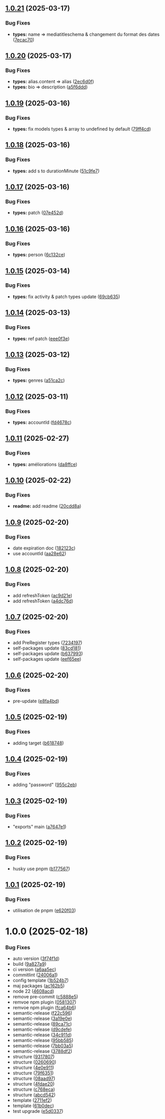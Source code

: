 ## [1.0.21](https://github.com/Actunime/mongoose-models/compare/v1.0.20...v1.0.21) (2025-03-17)


### Bug Fixes

* **types:** name => mediatitleschema & changement du format des dates ([7ecac70](https://github.com/Actunime/mongoose-models/commit/7ecac70b172fd701095b896e652cd1d78af08f8d))

## [1.0.20](https://github.com/Actunime/mongoose-models/compare/v1.0.19...v1.0.20) (2025-03-17)


### Bug Fixes

* **types:** alias.content => alias ([2ec6d0f](https://github.com/Actunime/mongoose-models/commit/2ec6d0f9b53663d0a05c52248f30582ac320d1ca))
* **types:** bio => description ([a5f6ddd](https://github.com/Actunime/mongoose-models/commit/a5f6dddd887e23afeebe24b30aba269b1940a5de))

## [1.0.19](https://github.com/Actunime/mongoose-models/compare/v1.0.18...v1.0.19) (2025-03-16)


### Bug Fixes

* **types:** fix models types & array to undefined by default ([79ff4cd](https://github.com/Actunime/mongoose-models/commit/79ff4cd9ac54c830068026e1565d2f92c52850f3))

## [1.0.18](https://github.com/Actunime/mongoose-models/compare/v1.0.17...v1.0.18) (2025-03-16)


### Bug Fixes

* **types:** add s to durationMinute ([51c9fe7](https://github.com/Actunime/mongoose-models/commit/51c9fe7dcad2cd41a34ccfbe57c015017d92745a))

## [1.0.17](https://github.com/Actunime/mongoose-models/compare/v1.0.16...v1.0.17) (2025-03-16)


### Bug Fixes

* **types:** patch ([07e452d](https://github.com/Actunime/mongoose-models/commit/07e452d3905a48234e7f7db9c75af578223206fc))

## [1.0.16](https://github.com/Actunime/mongoose-models/compare/v1.0.15...v1.0.16) (2025-03-16)


### Bug Fixes

* **types:** person ([6c132ce](https://github.com/Actunime/mongoose-models/commit/6c132cef1f037990d92050737c0d465f603ae9d8))

## [1.0.15](https://github.com/Actunime/mongoose-models/compare/v1.0.14...v1.0.15) (2025-03-14)


### Bug Fixes

* **types:** fix activity & patch types update ([69cb635](https://github.com/Actunime/mongoose-models/commit/69cb635fadb2c2cc88bf8d3cf79ebd683ac2be71))

## [1.0.14](https://github.com/Actunime/mongoose-models/compare/v1.0.13...v1.0.14) (2025-03-13)


### Bug Fixes

* **types:** ref patch ([eee0f3e](https://github.com/Actunime/mongoose-models/commit/eee0f3ef4401cff27c2b3e1d5d9a863067b3c862))

## [1.0.13](https://github.com/Actunime/mongoose-models/compare/v1.0.12...v1.0.13) (2025-03-12)


### Bug Fixes

* **types:** genres ([a51ca2c](https://github.com/Actunime/mongoose-models/commit/a51ca2ccc79f67f67e7d6b9811bcf9e41a438915))

## [1.0.12](https://github.com/Actunime/mongoose-models/compare/v1.0.11...v1.0.12) (2025-03-11)


### Bug Fixes

* **types:** accountId ([fd4678c](https://github.com/Actunime/mongoose-models/commit/fd4678ced68cd18e6bc755e02cce8eac65cb578f))

## [1.0.11](https://github.com/Actunime/mongoose-models/compare/v1.0.10...v1.0.11) (2025-02-27)


### Bug Fixes

* **types:** améliorations ([da8ffce](https://github.com/Actunime/mongoose-models/commit/da8ffce83c7aab2e3059863a307cef064ab3d161))

## [1.0.10](https://github.com/Actunime/mongoose-models/compare/v1.0.9...v1.0.10) (2025-02-22)


### Bug Fixes

* **readme:** add readme ([20cdd8a](https://github.com/Actunime/mongoose-models/commit/20cdd8a6d4cc6abb15695a858578e56956801102))

## [1.0.9](https://github.com/Actunime/mongoose-models/compare/v1.0.8...v1.0.9) (2025-02-20)


### Bug Fixes

* date expiration doc ([182123c](https://github.com/Actunime/mongoose-models/commit/182123c269bbdffe3bf6b2fe80ccc7dacda3f4b6))
* use accountId ([aa28e62](https://github.com/Actunime/mongoose-models/commit/aa28e6246593ee52d3b669670a86f15235e4e611))

## [1.0.8](https://github.com/Actunime/mongoose-models/compare/v1.0.7...v1.0.8) (2025-02-20)


### Bug Fixes

* add refreshToken ([ac9d21e](https://github.com/Actunime/mongoose-models/commit/ac9d21ef1e234c07749519d54227c2c68ab05313))
* add refreshToken ([a4dc76d](https://github.com/Actunime/mongoose-models/commit/a4dc76df9dfd8c7f7a7281240699ec69533e9a86))

## [1.0.7](https://github.com/Actunime/mongoose-models/compare/v1.0.6...v1.0.7) (2025-02-20)


### Bug Fixes

* add PreRegister types ([7234197](https://github.com/Actunime/mongoose-models/commit/72341971a67a63d16dfdd3cde2ad9ce93a549450))
* self-packages update ([83cd181](https://github.com/Actunime/mongoose-models/commit/83cd1817d9b0a5bed3cf3cc3e1aa857b2abca0c7))
* self-packages update ([b637993](https://github.com/Actunime/mongoose-models/commit/b6379937c713cb05b202d8fda9afd676ab3cd70e))
* self-packages update ([eef65ee](https://github.com/Actunime/mongoose-models/commit/eef65ee7eb219eb07225597f63f2ab1a80f50dec))

## [1.0.6](https://github.com/Actunime/mongoose-models/compare/v1.0.5...v1.0.6) (2025-02-20)


### Bug Fixes

* pre-update ([e8fa4bd](https://github.com/Actunime/mongoose-models/commit/e8fa4bdf06d0f5959611c0049682db53f557f48f))

## [1.0.5](https://github.com/Actunime/mongoose-models/compare/v1.0.4...v1.0.5) (2025-02-19)


### Bug Fixes

* adding target ([b618748](https://github.com/Actunime/mongoose-models/commit/b6187482ee6d3e28530b9e40d269f3a8ed118158))

## [1.0.4](https://github.com/Actunime/mongoose-models/compare/v1.0.3...v1.0.4) (2025-02-19)


### Bug Fixes

* adding "password" ([955c2eb](https://github.com/Actunime/mongoose-models/commit/955c2ebe2c2dee73722dab830f94917a221a8397))

## [1.0.3](https://github.com/Actunime/mongoose-models/compare/v1.0.2...v1.0.3) (2025-02-19)


### Bug Fixes

* "exports" main ([a7647e1](https://github.com/Actunime/mongoose-models/commit/a7647e1a241aa0e97efff86b13d65b32e248d12c))

## [1.0.2](https://github.com/Actunime/mongoose-models/compare/v1.0.1...v1.0.2) (2025-02-19)


### Bug Fixes

* husky use pnpm ([b177567](https://github.com/Actunime/mongoose-models/commit/b1775677fd5a2d2098decd1bc64102eab89a66f8))

## [1.0.1](https://github.com/Actunime/mongoose-models/compare/v1.0.0...v1.0.1) (2025-02-19)


### Bug Fixes

* utilisation de pnpm ([e620f03](https://github.com/Actunime/mongoose-models/commit/e620f0393d6817dcb5b2a5ba43301e2fba6176fa))

# 1.0.0 (2025-02-18)


### Bug Fixes

* auto version ([3f74f1d](https://github.com/Actunime/mongoose-models/commit/3f74f1de0d2028e389590f578bd6f69c5d48f4d0))
* build ([9a827a9](https://github.com/Actunime/mongoose-models/commit/9a827a99446c0d85521ec96fee8771ebf15a24b2))
* ci version ([a6aa5ec](https://github.com/Actunime/mongoose-models/commit/a6aa5ec44223f41a1d76c31d9befa811e56ae268))
* commitlint ([24006a1](https://github.com/Actunime/mongoose-models/commit/24006a1923f6af566ffb5a1b29c66114c38214b5))
* config template ([1b524b7](https://github.com/Actunime/mongoose-models/commit/1b524b7e02ad14bf74500404c757f0695bb7a361))
* maj packages ([ac162b5](https://github.com/Actunime/mongoose-models/commit/ac162b501ac36f1fe651b644044d90c903fa07e2))
* node 22 ([4608acd](https://github.com/Actunime/mongoose-models/commit/4608acdf66d828e8c2a6d94c960b661d227b7876))
* remove pre-commit ([c5888e5](https://github.com/Actunime/mongoose-models/commit/c5888e519c347fe4fe0e4f9cff18d2f9edcd0c37))
* remvoe npm plugin ([0581307](https://github.com/Actunime/mongoose-models/commit/05813074abe65ff28b3c7a5b43cf0bd4b6dc4114))
* remvoe npm plugin ([fca64b6](https://github.com/Actunime/mongoose-models/commit/fca64b63058b7ce86c66223ce2ab779665a562f5))
* semantic-release ([f22c596](https://github.com/Actunime/mongoose-models/commit/f22c596157bf9b6226a6eff6e14e2abf9fa912c6))
* semantic-release ([3a19e0e](https://github.com/Actunime/mongoose-models/commit/3a19e0ee4c765945c01d68c7888327a1940b5da2))
* semantic-release ([89ca71c](https://github.com/Actunime/mongoose-models/commit/89ca71c6a3288e53618b7983a013d5af6de10775))
* semantic-release ([d9cdefe](https://github.com/Actunime/mongoose-models/commit/d9cdefe510c1d9382fe7f8c7b9c2e013db27459b))
* semantic-release ([34c911d](https://github.com/Actunime/mongoose-models/commit/34c911d0f35bad1952a8da6e2709e0fb13a39f56))
* semantic-release ([95bb585](https://github.com/Actunime/mongoose-models/commit/95bb585cec37d37fd4b190f7683a123ab415e949))
* semantic-release ([7bb03a5](https://github.com/Actunime/mongoose-models/commit/7bb03a557f99248009a50945793dbb84fbf2c7e4))
* semantic-release ([3788df2](https://github.com/Actunime/mongoose-models/commit/3788df2d2babaa5f61000856568699d766312450))
* structure ([9317807](https://github.com/Actunime/mongoose-models/commit/9317807e6226df05dcb39ec926dcac126418ecd8))
* structure ([0260690](https://github.com/Actunime/mongoose-models/commit/0260690460b8767158ac9c2bd1ab00ed0dfddd35))
* structure ([4e0e911](https://github.com/Actunime/mongoose-models/commit/4e0e91149e8f6d834f5d776865f5c258ed611ab5))
* structure ([79f6351](https://github.com/Actunime/mongoose-models/commit/79f6351252c93c44b0eb339ecadde3763a115e4d))
* structure ([08aad97](https://github.com/Actunime/mongoose-models/commit/08aad97ef650db962c6e430e5fba7df840bf5a16))
* structure ([4fdae20](https://github.com/Actunime/mongoose-models/commit/4fdae2079c299900065d67d17f51439786089415))
* structure ([c768eca](https://github.com/Actunime/mongoose-models/commit/c768eca88660e3f645fc49a02e49a681e3d520f7))
* structure ([abcd542](https://github.com/Actunime/mongoose-models/commit/abcd542ab872c1cea7d5534b11c7aadd586d2524))
* template ([2711ef2](https://github.com/Actunime/mongoose-models/commit/2711ef278cf75f0a97f707d651a6467e4ca1e85c))
* template ([61b0dec](https://github.com/Actunime/mongoose-models/commit/61b0decc2813e7a15a64086e96262735bfa1cae5))
* test upgrade ([e5d0337](https://github.com/Actunime/mongoose-models/commit/e5d0337676f216a685837cd02a43c56a48825299))
